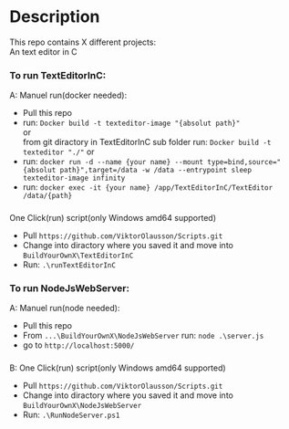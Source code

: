 # Description
This repo contains X different projects:<br/>
An text editor in C

### To run TextEditorInC:
A: Manuel run(docker needed):<br/>
  - Pull this repo
  - run: `Docker build -t texteditor-image "{absolut path}"` <br/> or <br/> from git diractory in TextEditorInC sub folder run: `Docker build -t texteditor "./"` or<br/> 
  - run: `docker run -d --name {your name} --mount type=bind,source="{absolut path}",target=/data -w /data --entrypoint sleep texteditor-image infinity`
  - run: `docker exec -it {your name} /app/TextEditorInC/TextEditor /data/{path}`<br/>
###
One Click(run) script(only Windows amd64 supported)
  - Pull `https://github.com/ViktorOlausson/Scripts.git`
  - Change into diractory where you saved it and move into `BuildYourOwnX\TextEditorInC`
  - Run: `.\runTextEditorInC`

### To run NodeJsWebServer:
A: Manuel run(node needed):<br/>
  - Pull this repo
  - From `...\BuildYourOwnX\NodeJsWebServer` run: `node .\server.js`
  - go to `http://localhost:5000/`<br/>
###
B: One Click(run) script(only Windows amd64 supported)
  - Pull `https://github.com/ViktorOlausson/Scripts.git`
  - Change into diractory where you saved it and move into `BuildYourOwnX\NodeJsWebServer`
  - Run: `.\RunNodeServer.ps1`
